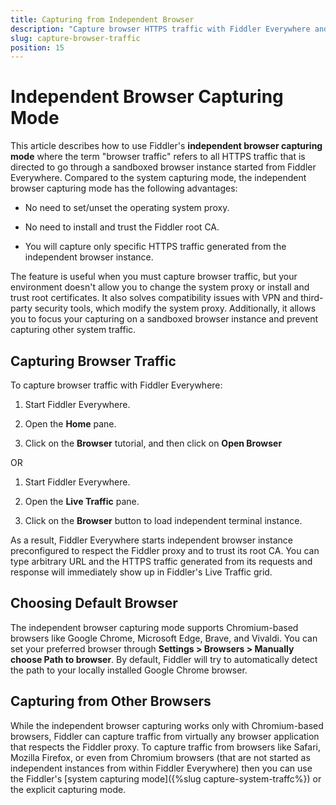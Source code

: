 ```yaml
---
title: Capturing from Independent Browser
description: "Capture browser HTTPS traffic with Fiddler Everywhere and the independentr browser capturing mode."
slug: capture-browser-traffic
position: 15
---
```


# Independent Browser Capturing Mode

This article describes how to use Fiddler's **independent browser capturing mode** where the term "browser traffic" refers to all HTTPS traffic that is directed to go through a sandboxed browser instance started from Fiddler Everywhere. Compared to the system capturing mode, the independent browser capturing mode has the following advantages:

- No need to set/unset the operating system proxy.

- No need to install and trust the Fiddler root CA.

- You will capture only specific HTTPS traffic generated from the independent browser instance.

The feature is useful when you must capture browser traffic, but your environment doesn't allow you to change the system proxy or install and trust root certificates. It also solves compatibility issues with VPN and third-party security tools, which modify the system proxy. Additionally, it allows you to focus your capturing on a sandboxed browser instance and prevent capturing other system traffic.


## Capturing Browser Traffic

To capture browser traffic with Fiddler Everywhere:

1. Start Fiddler Everywhere.

1. Open the **Home** pane.

1. Click on the **Browser** tutorial, and then click on **Open Browser**

OR

1. Start Fiddler Everywhere.

1. Open the **Live Traffic** pane.

1. Click on the **Browser** button to load independent terminal instance.

As a result, Fiddler Everywhere starts independent browser instance preconfigured to respect the Fiddler proxy and to trust its root CA. You can type arbitrary URL and the HTTPS traffic generated from its requests and response will immediately show up in Fiddler's Live Traffic grid.

## Choosing Default Browser

The independent browser capturing mode supports Chromium-based browsers like Google Chrome, Microsoft Edge, Brave, and Vivaldi. You can set your preferred browser through **Settings > Browsers > Manually choose Path to browser**. By default, Fiddler will try to automatically detect the path to your locally installed Google Chrome browser.

## Capturing from Other Browsers

While the independent browser capturing works only with Chromium-based browsers, Fiddler can capture traffic from virtually any browser application that respects the Fiddler proxy. To capture traffic from browsers like Safari, Mozilla Firefox, or even from Chromium browsers (that are not started as independent instances from within Fiddler Everywhere) then you can use the Fiddler's [system capturing mode]({%slug capture-system-traffc%}) or the explicit capturing mode.